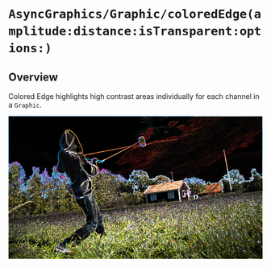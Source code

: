 # ``AsyncGraphics/Graphic/coloredEdge(amplitude:distance:isTransparent:options:)``

## Overview

Colored Edge highlights high contrast areas individually for each channel in a ``Graphic``.

![Colored Edge](https://github.com/heestand-xyz/AsyncGraphics-Docs/blob/main/Images/Effects/Edge-Colored.png?raw=true)
